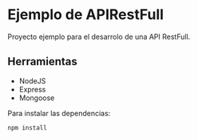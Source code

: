 # Ejemplo de APIRestFull

Proyecto ejemplo para el desarrolo de una API RestFull.

## Herramientas

- NodeJS
- Express
- Mongoose

Para instalar las dependencias:

```bash
npm install
```
